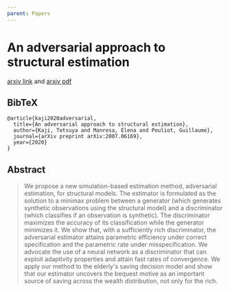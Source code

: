 ```yaml
---
parent: Papers
---
```


# An adversarial approach to structural estimation

[arxiv link](https://arxiv.org/abs/2007.06169) and [arxiv pdf](https://arxiv.org/pdf/2007.06169.pdf)

## BibTeX
```
@article{kaji2020adversarial,
  title={An adversarial approach to structural estimation},
  author={Kaji, Tetsuya and Manresa, Elena and Pouliot, Guillaume},
  journal={arXiv preprint arXiv:2007.06169},
  year={2020}
}
```

## Abstract

> We propose a new simulation-based estimation method, adversarial estimation, for structural models. The estimator is formulated as the solution to a minimax problem between a generator (which generates synthetic observations using the structural model) and a discriminator (which classifies if an observation is synthetic). The discriminator maximizes the accuracy of its classification while the generator minimizes it. We show that, with a sufficiently rich discriminator, the adversarial estimator attains parametric efficiency under correct specification and the parametric rate under misspecification. We advocate the use of a neural network as a discriminator that can exploit adaptivity properties and attain fast rates of convergence. We apply our method to the elderly's saving decision model and show that our estimator uncovers the bequest motive as an important source of saving across the wealth distribution, not only for the rich.



